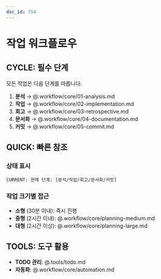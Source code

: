 ```yaml
---
doc_id: 754
---
```


# 작업 워크플로우

## CYCLE: 필수 단계

모든 작업은 다음 단계를 따릅니다:

1. **분석** → @.workflow/core/01-analysis.md
2. **작업** → @.workflow/core/02-implementation.md  
3. **회고** → @.workflow/core/03-retrospective.md
4. **문서화** → @.workflow/core/04-documentation.md
5. **커밋** → @.workflow/core/05-commit.md

## QUICK: 빠른 참조

### 상태 표시
```
CURRENT: 현재 단계: [분석/작업/회고/문서화/커밋]
```

### 작업 크기별 접근
- **소형** (30분 이내): 즉시 진행
- **중형** (2시간 이내): @.workflow/core/planning-medium.md
- **대형** (2시간 이상): @.workflow/core/planning-large.md

## TOOLS: 도구 활용
- **TODO 관리**: @.tools/todo.md
- **자동화**: @.workflow/core/automation.md